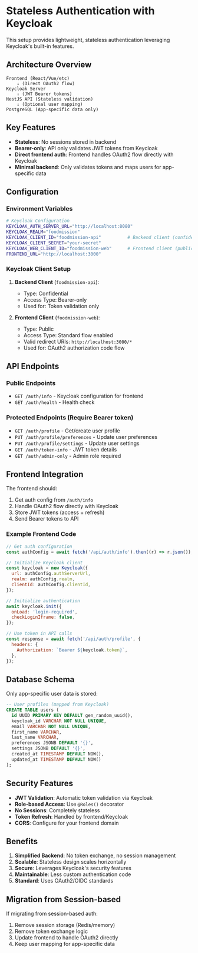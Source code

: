 # Stateless Authentication with Keycloak

This setup provides lightweight, stateless authentication leveraging Keycloak's built-in features.

## Architecture Overview

```
Frontend (React/Vue/etc)
    ↓ (Direct OAuth2 flow)
Keycloak Server
    ↓ (JWT Bearer tokens)
NestJS API (Stateless validation)
    ↓ (Optional user mapping)
PostgreSQL (App-specific data only)
```

## Key Features

- **Stateless**: No sessions stored in backend
- **Bearer-only**: API only validates JWT tokens from Keycloak
- **Direct frontend auth**: Frontend handles OAuth2 flow directly with Keycloak
- **Minimal backend**: Only validates tokens and maps users for app-specific data

## Configuration

### Environment Variables

```bash
# Keycloak Configuration
KEYCLOAK_AUTH_SERVER_URL="http://localhost:8080"
KEYCLOAK_REALM="foodmission"
KEYCLOAK_CLIENT_ID="foodmission-api"          # Backend client (confidential)
KEYCLOAK_CLIENT_SECRET="your-secret"
KEYCLOAK_WEB_CLIENT_ID="foodmission-web"      # Frontend client (public)
FRONTEND_URL="http://localhost:3000"
```

### Keycloak Client Setup

1. **Backend Client** (`foodmission-api`):
   - Type: Confidential
   - Access Type: Bearer-only
   - Used for: Token validation only

2. **Frontend Client** (`foodmission-web`):
   - Type: Public
   - Access Type: Standard flow enabled
   - Valid redirect URIs: `http://localhost:3000/*`
   - Used for: OAuth2 authorization code flow

## API Endpoints

### Public Endpoints

- `GET /auth/info` - Keycloak configuration for frontend
- `GET /auth/health` - Health check

### Protected Endpoints (Require Bearer token)

- `GET /auth/profile` - Get/create user profile
- `PUT /auth/profile/preferences` - Update user preferences
- `PUT /auth/profile/settings` - Update user settings
- `GET /auth/token-info` - JWT token details
- `GET /auth/admin-only` - Admin role required

## Frontend Integration

The frontend should:

1. Get auth config from `/auth/info`
2. Handle OAuth2 flow directly with Keycloak
3. Store JWT tokens (access + refresh)
4. Send Bearer tokens to API

### Example Frontend Code

```javascript
// Get auth configuration
const authConfig = await fetch('/api/auth/info').then((r) => r.json());

// Initialize Keycloak client
const keycloak = new Keycloak({
  url: authConfig.authServerUrl,
  realm: authConfig.realm,
  clientId: authConfig.clientId,
});

// Initialize authentication
await keycloak.init({
  onLoad: 'login-required',
  checkLoginIframe: false,
});

// Use token in API calls
const response = await fetch('/api/auth/profile', {
  headers: {
    Authorization: `Bearer ${keycloak.token}`,
  },
});
```

## Database Schema

Only app-specific user data is stored:

```sql
-- User profiles (mapped from Keycloak)
CREATE TABLE users (
  id UUID PRIMARY KEY DEFAULT gen_random_uuid(),
  keycloak_id VARCHAR NOT NULL UNIQUE,
  email VARCHAR NOT NULL UNIQUE,
  first_name VARCHAR,
  last_name VARCHAR,
  preferences JSONB DEFAULT '{}',
  settings JSONB DEFAULT '{}',
  created_at TIMESTAMP DEFAULT NOW(),
  updated_at TIMESTAMP DEFAULT NOW()
);
```

## Security Features

- **JWT Validation**: Automatic token validation via Keycloak
- **Role-based Access**: Use `@Roles()` decorator
- **No Sessions**: Completely stateless
- **Token Refresh**: Handled by frontend/Keycloak
- **CORS**: Configure for your frontend domain

## Benefits

1. **Simplified Backend**: No token exchange, no session management
2. **Scalable**: Stateless design scales horizontally
3. **Secure**: Leverages Keycloak's security features
4. **Maintainable**: Less custom authentication code
5. **Standard**: Uses OAuth2/OIDC standards

## Migration from Session-based

If migrating from session-based auth:

1. Remove session storage (Redis/memory)
2. Remove token exchange logic
3. Update frontend to handle OAuth2 directly
4. Keep user mapping for app-specific data
